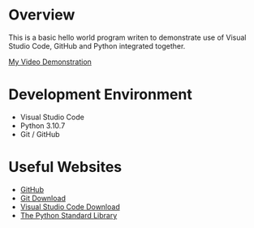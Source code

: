 # Overview

This is a basic hello world program writen to demonstrate use of Visual Studio Code, GitHub and Python integrated together.



[My Video Demonstration](https://youtu.be/hUo53gK-3kw)

# Development Environment

* Visual Studio Code
* Python 3.10.7
* Git / GitHub

# Useful Websites


* [GitHub](https://github.com/)
* [Git Download](https://git-scm.com/download)
* [Visual Studio Code 
Download](https://code.visualstudio.com/download)
* [The Python Standard Library](https://docs.python.org/release/3.10.7/whatsnew/changelog.html#python-3-10-7-final)
